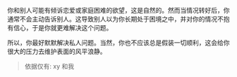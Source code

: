你和别人可能有倾诉恋爱或家庭困难的欲望，这是自然的。然而当情况转好后，你通常不会主动告诉别人。这导致别人以为你长期处于困境之中，并对你的情况不抱有信心，于是你就更难解决这个问题。

所以，你最好默默解决私人问题。当然，你也不应该总是假装一切顺利，这会给你很大的压力去维护表面的风平浪静。

> 依据仅有: xy 和我
